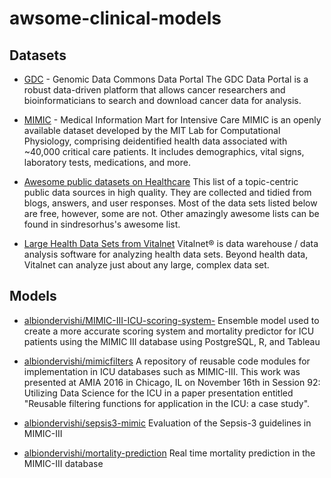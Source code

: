 # awsome-clinical-models

## Datasets

* [GDC](https://gdc.cancer.gov/) - Genomic Data Commons Data Portal
  The GDC Data Portal is a robust data-driven platform that allows cancer researchers and bioinformaticians to search and download cancer data for analysis.

* [MIMIC](https://mimic.physionet.org/) - Medical Information Mart for Intensive Care
MIMIC is an openly available dataset developed by the MIT Lab for Computational Physiology, comprising deidentified health data associated with ~40,000 critical care patients. It includes demographics, vital signs, laboratory tests, medications, and more. 

* [Awesome public datasets on Healthcare](https://github.com/awesomedata/awesome-public-datasets#healthcare)
This list of a topic-centric public data sources in high quality. They are collected and tidied from blogs, answers, and user responses. Most of the data sets listed below are free, however, some are not. Other amazingly awesome lists can be found in sindresorhus's awesome list.

* [Large Health Data Sets from Vitalnet](https://www.ehdp.com/vitalnet/datasets.htm)
Vitalnet® is data warehouse / data analysis software for analyzing health data sets. Beyond health data, Vitalnet can analyze just about any large, complex data set.

## Models
* [albiondervishi/MIMIC-III-ICU-scoring-system-](https://github.com/albiondervishi/MIMIC-III-ICU-scoring-system-)
Ensemble model used to create a more accurate scoring system and mortality predictor for ICU patients using the MIMIC III database using PostgreSQL, R, and Tableau

* [albiondervishi/mimicfilters](https://github.com/albiondervishi/mimicfilters)
A repository of reusable code modules for implementation in ICU databases such as MIMIC-III. This work was presented at AMIA 2016 in Chicago, IL on November 16th in Session 92: Utilizing Data Science for the ICU in a paper presentation entitled "Reusable filtering functions for application in the ICU: a case study".

* [albiondervishi/sepsis3-mimic](https://github.com/albiondervishi/sepsis3-mimic)
Evaluation of the Sepsis-3 guidelines in MIMIC-III

* [albiondervishi/mortality-prediction](https://github.com/albiondervishi/mortality-prediction)
Real time mortality prediction in the MIMIC-III database

